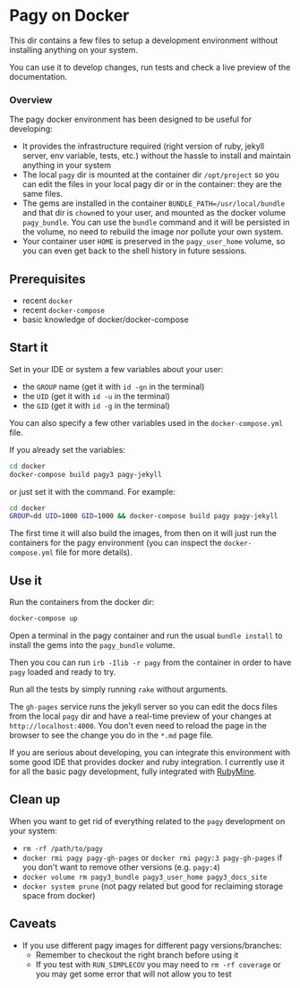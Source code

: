 # Pagy on Docker

This dir contains a few files to setup a development environment without installing anything on your system.

You can use it to develop changes, run tests and check a live preview of the documentation.

### Overview

The pagy docker environment has been designed to be useful for developing:

- It provides the infrastructure required (right version of ruby, jekyll server, env variable, tests, etc.) without the hassle to install and maintain anything in your system
- The local `pagy` dir is mounted at the container dir `/opt/project` so you can edit the files in your local pagy dir or in the container: they are the same files.
- The gems are installed in the container `BUNDLE_PATH=/usr/local/bundle` and that dir is `chown`ed to your user, and mounted as the docker volume `pagy_bundle`. You can use the `bundle` command and it will be persisted in the volume, no need to rebuild the image nor pollute your own system.
- Your container user `HOME` is preserved in the `pagy_user_home` volume, so you can even get back to the shell history in future sessions.


## Prerequisites

- recent `docker`
- recent `docker-compose`
- basic knowledge of docker/docker-compose

## Start it

Set in your IDE or system a few variables about your user:

- the `GROUP` name (get it with `id -gn` in the terminal)
- the `UID` (get it with `id -u` in the terminal)
- the `GID` (get it with `id -g` in the terminal)

You can also specify a few other variables used in the `docker-compose.yml` file.

If you already set the variables:

```sh
cd docker
docker-compose build pagy3 pagy-jekyll
```

or just set it with the command. For example:

```sh
cd docker
GROUP=dd UID=1000 GID=1000 && docker-compose build pagy pagy-jekyll
```

The first time it will also build the images, from then on it will just run the containers for the pagy environment (you can inspect the `docker-compose.yml` file for more details).

## Use it

Run the containers from the docker dir:

```sh
docker-compose up
```

Open a terminal in the pagy container and run the usual `bundle install` to install the gems into the `pagy_bundle` volume.

Then you cou can run `irb -Ilib -r pagy` from the container in order to have `pagy` loaded and ready to try.

Run all the tests by simply running `rake` without arguments.

The `gh-pages` service runs the jekyll server so you can edit the docs files from the local `pagy` dir and have a real-time preview of your changes at `http://localhost:4000`. You don't even need to reload the page in the browser to see the change you do in the `*.md` page file.

If you are serious about developing, you can integrate this environment with some good IDE that provides docker and ruby integration. I currently use it for all the basic pagy development, fully integrated with [RubyMine](https://www.jetbrains.com/ruby/?from=https%3A%2F%2Fgithub.com%2Fddnexus%2Fpagy).

## Clean up

When you want to get rid of everything related to the `pagy` development on your system:

- `rm -rf /path/to/pagy`
- `docker rmi pagy pagy-gh-pages` or `docker rmi pagy:3 pagy-gh-pages` if you don't want to remove other versions (e.g. `pagy:4`)
- `docker volume rm pagy3_bundle pagy3_user_home pagy3_docs_site`
- `docker system prune` (not pagy related but good for reclaiming storage space from docker)

## Caveats

- If you use different pagy images for different pagy versions/branches:
  - Remember to checkout the right branch before using it
  - If you test with `RUN_SIMPLECOV` you may need to `rm -rf coverage` or you may get some error that will not allow you to test
